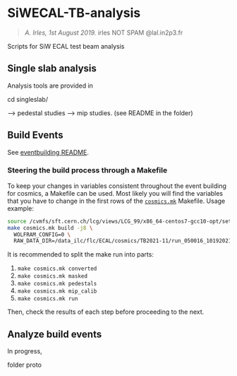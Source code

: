 # SiWECAL-TB-analysis

> _A. Irles, 1st August 2019._ irles NOT SPAM @lal.in2p3.fr

Scripts for SiW ECAL test beam analysis

## Single slab analysis

Analysis tools are provided in

cd singleslab/

--> pedestal studies
--> mip studies.
(see README in the folder)

## Build Events

See [eventbuilding README](eventbuilding/README.md).

### Steering the build process through a Makefile

To keep your changes in variables consistent throughout the event building
for cosmics, a Makefile can be used.
Most likely you will find the variables that you have to change 
in the first rows of the [`cosmics.mk`](cosmics.mk) Makefile.
Usage example:

```bash
source /cvmfs/sft.cern.ch/lcg/views/LCG_99/x86_64-centos7-gcc10-opt/setup.sh
make cosmics.mk build -j8 \
  WOLFRAM_CONFIG=0 \
  RAW_DATA_DIR=/data_ilc/flc/ECAL/cosmics/TB2021-11/run_050016_10192021_21h49min_Ascii
```

It is recommended to split the make run into parts:

1. `make cosmics.mk converted`
2. `make cosmics.mk masked`
3. `make cosmics.mk pedestals`
4. `make cosmics.mk mip_calib`
5. `make cosmics.mk run`

Then, check the results of each step before proceeding to the next.


## Analyze build events

In progress,

folder proto
